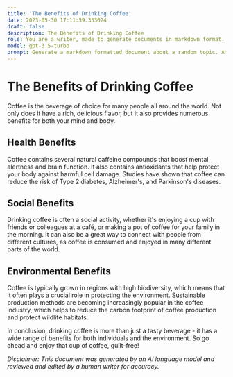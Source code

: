 ```yaml
---
title: 'The Benefits of Drinking Coffee'
date: 2023-05-30 17:11:59.333024
draft: false
description: The Benefits of Drinking Coffee
role: You are a writer, made to generate documents in markdown format. It is very important that all of the documents you generate are in valid markdown format.
model: gpt-3.5-turbo
prompt: Generate a markdown formatted document about a random topic. At the bottom, include a disclaimer explaining that the document was generated by you. The first line of the document should be the title. Make sure that the entire document is in proper markdown format, using a mix of various tags to make the document visually appealing.
---
```


# The Benefits of Drinking Coffee

Coffee is the beverage of choice for many people all around the world. Not only does it have a rich, delicious flavor, but it also provides numerous benefits for both your mind and body.

## Health Benefits

Coffee contains several natural caffeine compounds that boost mental alertness and brain function. It also contains antioxidants that help protect your body against harmful cell damage. Studies have shown that coffee can reduce the risk of Type 2 diabetes, Alzheimer's, and Parkinson's diseases.

## Social Benefits

Drinking coffee is often a social activity, whether it's enjoying a cup with friends or colleagues at a café, or making a pot of coffee for your family in the morning. It can also be a great way to connect with people from different cultures, as coffee is consumed and enjoyed in many different parts of the world.

## Environmental Benefits

Coffee is typically grown in regions with high biodiversity, which means that it often plays a crucial role in protecting the environment. Sustainable production methods are becoming increasingly popular in the coffee industry, which helps to reduce the carbon footprint of coffee production and protect wildlife habitats.

In conclusion, drinking coffee is more than just a tasty beverage - it has a wide range of benefits for both individuals and the environment. So go ahead and enjoy that cup of coffee, guilt-free!

*Disclaimer: This document was generated by an AI language model and reviewed and edited by a human writer for accuracy.*